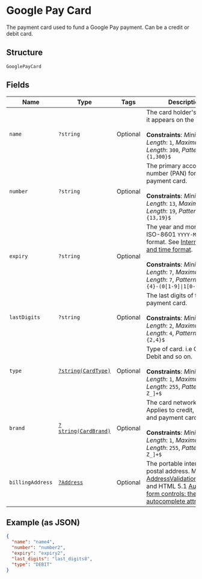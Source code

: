 
# Google Pay Card

The payment card used to fund a Google Pay payment. Can be a credit or debit card.

## Structure

`GooglePayCard`

## Fields

| Name | Type | Tags | Description | Getter | Setter |
|  --- | --- | --- | --- | --- | --- |
| `name` | `?string` | Optional | The card holder's name as it appears on the card.<br><br>**Constraints**: *Minimum Length*: `1`, *Maximum Length*: `300`, *Pattern*: `^.{1,300}$` | getName(): ?string | setName(?string name): void |
| `number` | `?string` | Optional | The primary account number (PAN) for the payment card.<br><br>**Constraints**: *Minimum Length*: `13`, *Maximum Length*: `19`, *Pattern*: `^[0-9]{13,19}$` | getNumber(): ?string | setNumber(?string number): void |
| `expiry` | `?string` | Optional | The year and month, in ISO-8601 `YYYY-MM` date format. See [Internet date and time format](https://tools.ietf.org/html/rfc3339#section-5.6).<br><br>**Constraints**: *Minimum Length*: `7`, *Maximum Length*: `7`, *Pattern*: `^[0-9]{4}-(0[1-9]\|1[0-2])$` | getExpiry(): ?string | setExpiry(?string expiry): void |
| `lastDigits` | `?string` | Optional | The last digits of the payment card.<br><br>**Constraints**: *Minimum Length*: `2`, *Maximum Length*: `4`, *Pattern*: `^[0-9]{2,4}$` | getLastDigits(): ?string | setLastDigits(?string lastDigits): void |
| `type` | [`?string(CardType)`](../../doc/models/card-type.md) | Optional | Type of card. i.e Credit, Debit and so on.<br><br>**Constraints**: *Minimum Length*: `1`, *Maximum Length*: `255`, *Pattern*: `^[A-Z_]+$` | getType(): ?string | setType(?string type): void |
| `brand` | [`?string(CardBrand)`](../../doc/models/card-brand.md) | Optional | The card network or brand. Applies to credit, debit, gift, and payment cards.<br><br>**Constraints**: *Minimum Length*: `1`, *Maximum Length*: `255`, *Pattern*: `^[A-Z_]+$` | getBrand(): ?string | setBrand(?string brand): void |
| `billingAddress` | [`?Address`](../../doc/models/address.md) | Optional | The portable international postal address. Maps to [AddressValidationMetadata](https://github.com/googlei18n/libaddressinput/wiki/AddressValidationMetadata) and HTML 5.1 [Autofilling form controls: the autocomplete attribute](https://www.w3.org/TR/html51/sec-forms.html#autofilling-form-controls-the-autocomplete-attribute). | getBillingAddress(): ?Address | setBillingAddress(?Address billingAddress): void |

## Example (as JSON)

```json
{
  "name": "name4",
  "number": "number2",
  "expiry": "expiry2",
  "last_digits": "last_digits8",
  "type": "DEBIT"
}
```

